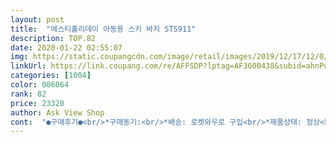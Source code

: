 ```yaml
---
layout: post 
title:  "에스티홀리데이 아동용 스키 바지 STS911" 
description: TOP.82 
date: 2020-01-22 02:55:07 
img: https://static.coupangcdn.com/image/retail/images/2019/12/17/12/0/40f81071-12a1-4270-804d-439b4f90e2b9.jpg 
linkUrl: https://link.coupang.com/re/AFFSDP?lptag=AF3600438&subid=ahnPublicAsk&pageKey=1098706300&itemId=2057533619&vendorItemId=70056810448&traceid=V0-113-3016c3846f37ebe4 
categories: [1004] 
color: 006064 
rank: 82 
price: 23320 
author: Ask View Shop 
cont:  "●구매후기●<br/>*구매동기:<br/>*배송: 로켓와우로 구입<br/>*제품상태: 정상<br/>11호가 찰떡 맞춤 사이즈네요! 기장도 퍼펙트! 완전성공!<br/>가격대비 괜찮아요<br/>겨울애 어쩌다 한번 갈거면 대여도 좋지만<br/>결론부터 말하자면 아주 만족합니당!!!<br/>그냥 장식용 단추였구요, 실제로는 그냥 고무바지처럼<br/>그리고 재질이 늘어나는 스타일이 아니라서<br/>그리고 탈부착형 멜빵도 딱 마음에 들어요!<br/>더 큰 사이즈가 없어 살짝 아쉽지만 올 겨울 뽕을<br/>많이 차이가나서 다소 헷갈리고 당황하긴 했으나<br/>멜방을 탈부착 할 수 있도록 멜방이 위치한 부분.<br/>.<br/> 바지 부분이 찍찍이로 되어 있어서 탈부착이 가능합니다.<br/><br/>멜빵은 탈부착도 되구요<br/>무릎도 편한 미싱했고<br/>바지단 안쪽에도 눈이 들어가지 않게 되어 있어좋네요<br/>바지밑단이 아주 마음에 들었어요~<br/>발목 안쪽에는 또 고무줄로 한층 있어요.<br/><br/>벗었다 입었다 하는 스타일이니 참고하세요^^<br/>본인도 아주 마음에 들어하고 편하다네요~<br/>비교해보시면 크게 실패는 없을것 같아요!<br/>뽑아버리고 말겠어용ㅋㅋㅋ 많이 파세요~<br/>사이즈 표기에서 다른 일반 제품들과는<br/>사진 참고 하시고 구매에 도움 되길 바랍니다.<br/><br/>세번 가면 본전 찾는다는 마음으로~<br/>썰매를 타러가서 구입하게 되었는데<br/>아이가 평소에 입던 바지의 사이즈를 참고하고<br/>안쪽 다리끝부분엔 안쪽 고무튕겨진 부분 + 커버형<br/>올해 입으면 훌쩍 커서 또 입기는 힘들것같아<br/>요즘은 동네에도 썰매장 하나는 있어서 준비했어요.<br/><br/>이 가격에 이정도 퀄리티면 베스트 오브 베스트!!!<br/>재질은 바스락거리는 방수재질있죠? 그거고~<br/>저는 안에 내복을 입히고 이 바지를 입힐까합니다!<br/>저렴한 재품으로 구입했는데 왕왕 만족합니다!<br/>저희딸은 7세로 키는 127에 몸무게 26키로 정돈데<br/>참, 바지 앞부분에 단추가 있어 지퍼형인줄 알았는데<br/>체형이 조금 통통?한 친구들은 불편할수도 있을것 같아요... <br/><br/>하지만 바지안쪽 재질이 살짝 땀차면 찝찝할것도 같아서<br/>*구매동기:<br/>*배송: 로켓와우로 구입<br/>*제품상태: 정상<br/>11호가 찰떡 맞춤 사이즈네요! 기장도 퍼펙트! 완전성공!<br/>가격대비 괜찮아요<br/>겨울애 어쩌다 한번 갈거면 대여도 좋지만<br/>결론부터 말하자면 아주 만족합니당!!!<br/>그냥 장식용 단추였구요, 실제로는 그냥 고무바지처럼<br/>그리고 재질이 늘어나는 스타일이 아니라서<br/>그리고 탈부착형 멜빵도 딱 마음에 들어요!<br/>더 큰 사이즈가 없어 살짝 아쉽지만 올 겨울 뽕을<br/>많이 차이가나서 다소 헷갈리고 당황하긴 했으나<br/>멜방을 탈부착 할 수 있도록 멜방이 위치한 부분.<br/>.<br/> 바지 부분이 찍찍이로 되어 있어서 탈부착이 가능합니다.<br/><br/>멜빵은 탈부착도 되구요<br/>무릎도 편한 미싱했고<br/>바지단 안쪽에도 눈이 들어가지 않게 되어 있어좋네요<br/>바지밑단이 아주 마음에 들었어요~<br/>발목 안쪽에는 또 고무줄로 한층 있어요.<br/><br/>벗었다 입었다 하는 스타일이니 참고하세요^^<br/>본인도 아주 마음에 들어하고 편하다네요~<br/>비교해보시면 크게 실패는 없을것 같아요!<br/>뽑아버리고 말겠어용ㅋㅋㅋ 많이 파세요~<br/>사이즈 표기에서 다른 일반 제품들과는<br/>사진 참고 하시고 구매에 도움 되길 바랍니다.<br/><br/>세번 가면 본전 찾는다는 마음으로~<br/>썰매를 타러가서 구입하게 되었는데<br/>아이가 평소에 입던 바지의 사이즈를 참고하고<br/>안쪽 다리끝부분엔 안쪽 고무튕겨진 부분 + 커버형<br/>올해 입으면 훌쩍 커서 또 입기는 힘들것같아<br/>요즘은 동네에도 썰매장 하나는 있어서 준비했어요.<br/><br/>이 가격에 이정도 퀄리티면 베스트 오브 베스트!!!<br/>재질은 바스락거리는 방수재질있죠? 그거고~<br/>저는 안에 내복을 입히고 이 바지를 입힐까합니다!<br/>저렴한 재품으로 구입했는데 왕왕 만족합니다!<br/>저희딸은 7세로 키는 127에 몸무게 26키로 정돈데<br/>참, 바지 앞부분에 단추가 있어 지퍼형인줄 알았는데<br/>체형이 조금 통통?한 친구들은 불편할수도 있을것 같아요... <br/><br/>하지만 바지안쪽 재질이 살짝 땀차면 찝찝할것도 같아서<br/>*구매동기:<br/>*배송: 로켓와우로 구입<br/>*제품상태: 정상<br/>11호가 찰떡 맞춤 사이즈네요! 기장도 퍼펙트! 완전성공!<br/>가격대비 괜찮아요<br/>겨울애 어쩌다 한번 갈거면 대여도 좋지만<br/>결론부터 말하자면 아주 만족합니당!!!<br/>그냥 장식용 단추였구요, 실제로는 그냥 고무바지처럼<br/>그리고 재질이 늘어나는 스타일이 아니라서<br/>그리고 탈부착형 멜빵도 딱 마음에 들어요!<br/>더 큰 사이즈가 없어 살짝 아쉽지만 올 겨울 뽕을<br/>많이 차이가나서 다소 헷갈리고 당황하긴 했으나<br/>멜방을 탈부착 할 수 있도록 멜방이 위치한 부분.<br/>.<br/> 바지 부분이 찍찍이로 되어 있어서 탈부착이 가능합니다.<br/><br/>멜빵은 탈부착도 되구요<br/>무릎도 편한 미싱했고<br/>바지단 안쪽에도 눈이 들어가지 않게 되어 있어좋네요<br/>바지밑단이 아주 마음에 들었어요~<br/>발목 안쪽에는 또 고무줄로 한층 있어요.<br/><br/>벗었다 입었다 하는 스타일이니 참고하세요^^<br/>본인도 아주 마음에 들어하고 편하다네요~<br/>비교해보시면 크게 실패는 없을것 같아요!<br/>뽑아버리고 말겠어용ㅋㅋㅋ 많이 파세요~<br/>사이즈 표기에서 다른 일반 제품들과는<br/>사진 참고 하시고 구매에 도움 되길 바랍니다.<br/><br/>세번 가면 본전 찾는다는 마음으로~<br/>썰매를 타러가서 구입하게 되었는데<br/>아이가 평소에 입던 바지의 사이즈를 참고하고<br/>안쪽 다리끝부분엔 안쪽 고무튕겨진 부분 + 커버형<br/>올해 입으면 훌쩍 커서 또 입기는 힘들것같아<br/>요즘은 동네에도 썰매장 하나는 있어서 준비했어요.<br/><br/>이 가격에 이정도 퀄리티면 베스트 오브 베스트!!!<br/>재질은 바스락거리는 방수재질있죠? 그거고~<br/>저는 안에 내복을 입히고 이 바지를 입힐까합니다!<br/>저렴한 재품으로 구입했는데 왕왕 만족합니다!<br/>저희딸은 7세로 키는 127에 몸무게 26키로 정돈데<br/>참, 바지 앞부분에 단추가 있어 지퍼형인줄 알았는데<br/>체형이 조금 통통?한 친구들은 불편할수도 있을것 같아요... <br/><br/>하지만 바지안쪽 재질이 살짝 땀차면 찝찝할것도 같아서<br/>" 
---
```


